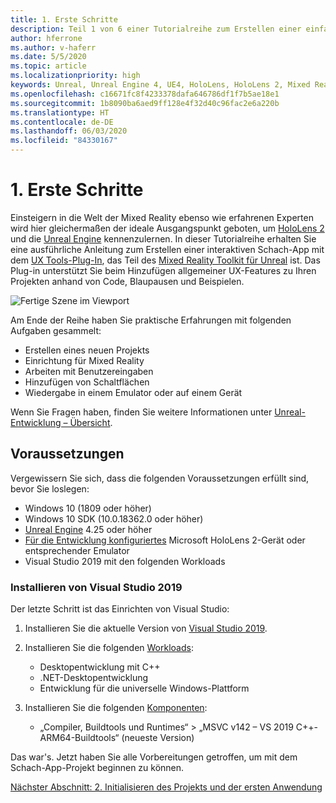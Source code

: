 ```yaml
---
title: 1. Erste Schritte
description: Teil 1 von 6 einer Tutorialreihe zum Erstellen einer einfachen Schach-App mit der Unreal Engine 4 und dem UX Tools-Plug-In des Mixed Reality-Toolkits
author: hferrone
ms.author: v-haferr
ms.date: 5/5/2020
ms.topic: article
ms.localizationpriority: high
keywords: Unreal, Unreal Engine 4, UE4, HoloLens, HoloLens 2, Mixed Reality, Tutorial, erste Schritte, MRTK, UXT, UX Tools, Dokumentation
ms.openlocfilehash: c16671fc8f4233378dafa646786df1f7b5ae18e1
ms.sourcegitcommit: 1b8090ba6aed9ff128e4f32d40c96fac2e6a220b
ms.translationtype: HT
ms.contentlocale: de-DE
ms.lasthandoff: 06/03/2020
ms.locfileid: "84330167"
---
```

# <a name="1-getting-started"></a>1. Erste Schritte

Einsteigern in die Welt der Mixed Reality ebenso wie erfahrenen Experten wird hier gleichermaßen der ideale Ausgangspunkt geboten, um [HoloLens 2](https://docs.microsoft.com/windows/mixed-reality/) und die [Unreal Engine](https://www.unrealengine.com/en-US/) kennenzulernen. In dieser Tutorialreihe erhalten Sie eine ausführliche Anleitung zum Erstellen einer interaktiven Schach-App mit dem [UX Tools-Plug-In](https://github.com/microsoft/MixedReality-UXTools-Unreal), das Teil des [Mixed Reality Toolkit für Unreal](https://github.com/microsoft/MixedRealityToolkit-Unreal) ist. Das Plug-in unterstützt Sie beim Hinzufügen allgemeiner UX-Features zu Ihren Projekten anhand von Code, Blaupausen und Beispielen. 

![Fertige Szene im Viewport](images/unreal-uxt/5-endscene.PNG)

Am Ende der Reihe haben Sie praktische Erfahrungen mit folgenden Aufgaben gesammelt:
* Erstellen eines neuen Projekts
* Einrichtung für Mixed Reality
* Arbeiten mit Benutzereingaben
* Hinzufügen von Schaltflächen
* Wiedergabe in einem Emulator oder auf einem Gerät

Wenn Sie Fragen haben, finden Sie weitere Informationen unter [Unreal-Entwicklung – Übersicht](https://docs.microsoft.com/windows/mixed-reality/unreal-development-overview).

## <a name="prerequisites"></a>Voraussetzungen
Vergewissern Sie sich, dass die folgenden Voraussetzungen erfüllt sind, bevor Sie loslegen:
* Windows 10 (1809 oder höher)
* Windows 10 SDK (10.0.18362.0 oder höher)
* [Unreal Engine](https://www.unrealengine.com/en-US/get-now) 4.25 oder höher
* [Für die Entwicklung konfiguriertes](using-visual-studio.md#enabling-developer-mode) Microsoft HoloLens 2-Gerät oder entsprechender Emulator
* Visual Studio 2019 mit den folgenden Workloads

### <a name="installing-visual-studio-2019"></a>Installieren von Visual Studio 2019
Der letzte Schritt ist das Einrichten von Visual Studio:
1. Installieren Sie die aktuelle Version von [Visual Studio 2019](https://visualstudio.microsoft.com/downloads/).
2. Installieren Sie die folgenden [Workloads](https://docs.microsoft.com/visualstudio/install/modify-visual-studio?view=vs-2019#modify-workloads):
    * Desktopentwicklung mit C++
    * .NET-Desktopentwicklung
    * Entwicklung für die universelle Windows-Plattform

3. Installieren Sie die folgenden [Komponenten](https://docs.microsoft.com/visualstudio/install/modify-visual-studio?view=vs-2019#modify-individual-components):
    * „Compiler, Buildtools und Runtimes“ > „MSVC v142 – VS 2019 C++-ARM64-Buildtools“ (neueste Version)

Das war's. Jetzt haben Sie alle Vorbereitungen getroffen, um mit dem Schach-App-Projekt beginnen zu können.

[Nächster Abschnitt: 2. Initialisieren des Projekts und der ersten Anwendung](unreal-uxt-ch2.md)